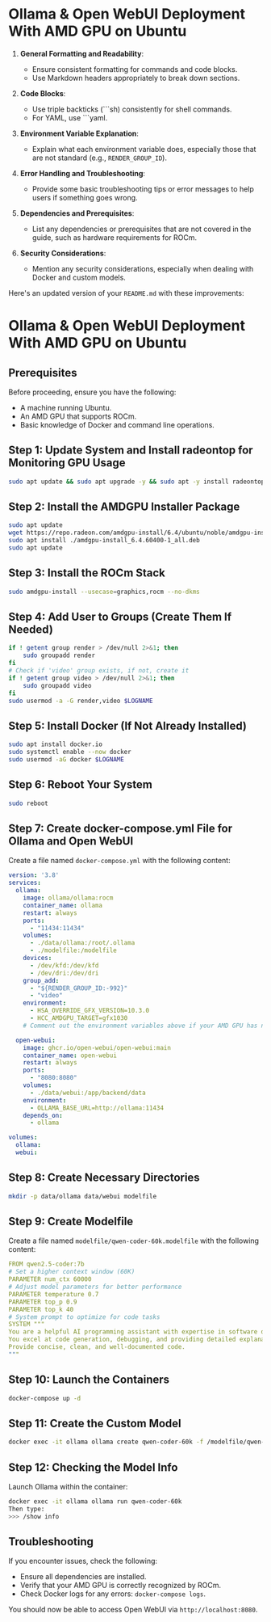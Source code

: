 # Ollama & Open WebUI Deployment With AMD GPU on Ubuntu

1. **General Formatting and Readability**:
   - Ensure consistent formatting for commands and code blocks.
   - Use Markdown headers appropriately to break down sections.

2. **Code Blocks**:
   - Use triple backticks (```sh) consistently for shell commands.
   - For YAML, use ```yaml.

3. **Environment Variable Explanation**:
   - Explain what each environment variable does, especially those that are not standard (e.g., `RENDER_GROUP_ID`).

4. **Error Handling and Troubleshooting**:
   - Provide some basic troubleshooting tips or error messages to help users if something goes wrong.

5. **Dependencies and Prerequisites**:
   - List any dependencies or prerequisites that are not covered in the guide, such as hardware requirements for ROCm.

6. **Security Considerations**:
   - Mention any security considerations, especially when dealing with Docker and custom models.

Here's an updated version of your `README.md` with these improvements:

# Ollama & Open WebUI Deployment With AMD GPU on Ubuntu

## Prerequisites
Before proceeding, ensure you have the following:
- A machine running Ubuntu.
- An AMD GPU that supports ROCm.
- Basic knowledge of Docker and command line operations.

## Step 1: Update System and Install radeontop for Monitoring GPU Usage
```sh
sudo apt update && sudo apt upgrade -y && sudo apt -y install radeontop
```

## Step 2: Install the AMDGPU Installer Package
```sh
sudo apt update
wget https://repo.radeon.com/amdgpu-install/6.4/ubuntu/noble/amdgpu-install_6.4.60400-1_all.deb
sudo apt install ./amdgpu-install_6.4.60400-1_all.deb
sudo apt update
```

## Step 3: Install the ROCm Stack
```sh
sudo amdgpu-install --usecase=graphics,rocm --no-dkms
```

## Step 4: Add User to Groups (Create Them If Needed)
```sh
if ! getent group render > /dev/null 2>&1; then
    sudo groupadd render
fi
# Check if 'video' group exists, if not, create it
if ! getent group video > /dev/null 2>&1; then
    sudo groupadd video
fi
sudo usermod -a -G render,video $LOGNAME
```

## Step 5: Install Docker (If Not Already Installed)
```sh
sudo apt install docker.io
sudo systemctl enable --now docker
sudo usermod -aG docker $LOGNAME
```

## Step 6: Reboot Your System
```sh
sudo reboot
```

## Step 7: Create docker-compose.yml File for Ollama and Open WebUI
Create a file named `docker-compose.yml` with the following content:
```yaml
version: '3.8'
services:
  ollama:
    image: ollama/ollama:rocm
    container_name: ollama
    restart: always
    ports:
      - "11434:11434"
    volumes:
      - ./data/ollama:/root/.ollama
      - ./modelfile:/modelfile
    devices:
      - /dev/kfd:/dev/kfd
      - /dev/dri:/dev/dri
    group_add:
      - "${RENDER_GROUP_ID:-992}"
      - "video"
    environment:
      - HSA_OVERRIDE_GFX_VERSION=10.3.0
      - HCC_AMDGPU_TARGET=gfx1030
    # Comment out the environment variables above if your AMD GPU has native ROCm support

  open-webui:
    image: ghcr.io/open-webui/open-webui:main
    container_name: open-webui
    restart: always
    ports:
      - "8080:8080"
    volumes:
      - ./data/webui:/app/backend/data
    environment:
      - OLLAMA_BASE_URL=http://ollama:11434
    depends_on:
      - ollama

volumes:
  ollama:
  webui:
```

## Step 8: Create Necessary Directories
```sh
mkdir -p data/ollama data/webui modelfile
```

## Step 9: Create Modelfile
Create a file named `modelfile/qwen-coder-60k.modelfile` with the following content:
```yaml
FROM qwen2.5-coder:7b
# Set a higher context window (60K)
PARAMETER num_ctx 60000
# Adjust model parameters for better performance
PARAMETER temperature 0.7
PARAMETER top_p 0.9
PARAMETER top_k 40
# System prompt to optimize for code tasks
SYSTEM """
You are a helpful AI programming assistant with expertise in software development.
You excel at code generation, debugging, and providing detailed explanations.
Provide concise, clean, and well-documented code.
"""
```

## Step 10: Launch the Containers
```sh
docker-compose up -d
```

## Step 11: Create the Custom Model
```sh
docker exec -it ollama ollama create qwen-coder-60k -f /modelfile/qwen-coder-60k.modelfile
```

## Step 12: Checking the Model Info
Launch Ollama within the container:
```sh
docker exec -it ollama ollama run qwen-coder-60k
Then type:
>>> /show info
```

## Troubleshooting
If you encounter issues, check the following:
- Ensure all dependencies are installed.
- Verify that your AMD GPU is correctly recognized by ROCm.
- Check Docker logs for any errors: `docker-compose logs`.

You should now be able to access Open WebUI via `http://localhost:8080`.
